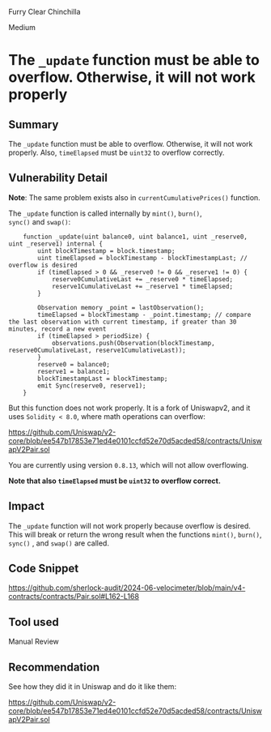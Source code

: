 Furry Clear Chinchilla

Medium

# The `_update` function must be able to overflow. Otherwise, it will not work properly

## Summary

The `_update` function must be able to overflow. Otherwise, it will not work properly. Also, `timeElapsed` must be `uint32` to overflow correctly.

## Vulnerability Detail

**Note**: The same problem exists also in `currentCumulativePrices()` function.

The `_update` function is called internally by `mint()`, `burn()`, `sync()` and `swap()`:

```solidity
    function _update(uint balance0, uint balance1, uint _reserve0, uint _reserve1) internal { 
        uint blockTimestamp = block.timestamp;
        uint timeElapsed = blockTimestamp - blockTimestampLast; // overflow is desired
        if (timeElapsed > 0 && _reserve0 != 0 && _reserve1 != 0) {
            reserve0CumulativeLast += _reserve0 * timeElapsed;
            reserve1CumulativeLast += _reserve1 * timeElapsed;
        }

        Observation memory _point = lastObservation();
        timeElapsed = blockTimestamp - _point.timestamp; // compare the last observation with current timestamp, if greater than 30 minutes, record a new event
        if (timeElapsed > periodSize) {
            observations.push(Observation(blockTimestamp, reserve0CumulativeLast, reserve1CumulativeLast));
        }
        reserve0 = balance0;
        reserve1 = balance1;
        blockTimestampLast = blockTimestamp;
        emit Sync(reserve0, reserve1);
    }
```

But this function does not work properly. It is a fork of Uniswapv2, and it uses `Solidity < 8.0`, where math operations can overflow:

https://github.com/Uniswap/v2-core/blob/ee547b17853e71ed4e0101ccfd52e70d5acded58/contracts/UniswapV2Pair.sol

You are currently using version `0.8.13`, which will not allow overflowing. 

**Note that also `timeElapsed` must be `uint32` to overflow correct.**
## Impact

The `_update` function will not work properly because overflow is desired. This will break or return the wrong result when the functions `mint()`, `burn()`, `sync()` , and `swap()` are called.

## Code Snippet

https://github.com/sherlock-audit/2024-06-velocimeter/blob/main/v4-contracts/contracts/Pair.sol#L162-L168

## Tool used

Manual Review

## Recommendation

See how they did it in Uniswap and do it like them:

https://github.com/Uniswap/v2-core/blob/ee547b17853e71ed4e0101ccfd52e70d5acded58/contracts/UniswapV2Pair.sol